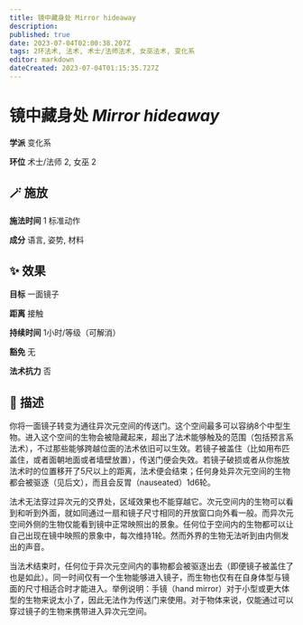 ```yaml
---
title: 镜中藏身处 Mirror hideaway
description: 
published: true
date: 2023-07-04T02:00:38.207Z
tags: 2环法术, 法术, 术士/法师法术, 女巫法术, 变化系
editor: markdown
dateCreated: 2023-07-04T01:15:35.727Z
---
```


# **镜中藏身处** *Mirror hideaway*

**学派** 变化系 

**环位** 术士/法师 2, 女巫 2

## 🪄 施放

**施法时间** 1 标准动作

**成分** 语言, 姿势, 材料

## ✨ 效果 

**目标** 一面镜子 

**距离** 接触  

**持续时间** 1小时/等级（可解消） 

**豁免** 无

**法术抗力** 否

## 📖 描述

你将一面镜子转变为通往异次元空间的传送门。这个空间最多可以容纳8个中型生物。进入这个空间的生物会被隐藏起来，超出了法术能够触及的范围（包括预言系法术），不过那些能够跨越位面的法术依旧可以生效。若镜子被盖住（比如用布匹盖住，或者面朝地面或者墙壁放置），传送门便会失效。若镜子破损或者从你施放法术时的位置移开了5尺以上的距离，法术便会结束；任何身处异次元空间的生物都会被驱逐（见后文），而且会反胃（nauseated）1d6轮。

法术无法穿过异次元的交界处，区域效果也不能穿越它。次元空间内的生物可以看到和听到外面，就如同通过一扇和镜子尺寸相同的开放窗口向外看一般。而异次元空间外侧的生物仅能看到镜中正常映照出的景象。任何位于空间内的生物都可以让自己出现在镜中映照的景象中，每次维持1轮。然而外界的生物无法听到由内侧发出的声音。

当法术结束时，任何位于异次元空间内的事物都会被驱逐出去（即便镜子被盖住了也是如此）。同一时间仅有一个生物能够进入镜子，而生物也仅有在自身体型与镜面的尺寸相适合时才能进入。举例说明：手镜（hand mirror）对于小型或更大体型的生物来说太小了，因此无法作为传送门来使用。对于物体来说，仅能通过可以穿过镜子的生物来携带进入异次元空间。
    